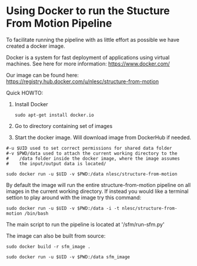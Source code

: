 Using Docker to run the Stucture From Motion Pipeline
=====================================================

To facilitate running the pipeline with as little effort as possible we have created a docker image.

Docker is a system for fast deployment of applications using virtual machines. See here for more information: https://www.docker.com/

Our image can be found here: https://registry.hub.docker.com/u/nlesc/structure-from-motion

Quick HOWTO:

1. Install Docker
 
   ```sudo apt-get install docker.io```
1. Go to directory containing set of images
1. Start the docker image. Will download image from DockerHub if needed.

````
#-u $UID used to set correct permissions for shared data folder
#-v $PWD/data used to attach the current working directory to the
#    /data folder inside the docker image, where the image assumes
#    the input/output data is located/

sudo docker run -u $UID -v $PWD:/data nlesc/structure-from-motion
````

By default the image will run the entire structure-from-motion pipeline on all images in the current working directory. If instead you would like a terminal settion to play around with the image try this command:

````
sudo docker run -u $UID -v $PWD:/data -i -t nlesc/structure-from-motion /bin/bash
````

The main script to run the pipeline is located at '/sfm/run-sfm.py'

The image can also be built from source:

````
sudo docker build -r sfm_image .

sudo docker run -u $UID -v $PWD:/data sfm_image
````
